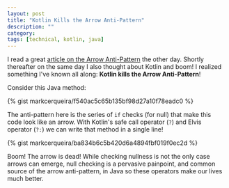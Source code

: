 ```yaml
---
layout: post
title: "Kotlin Kills the Arrow Anti-Pattern"
description: ""
category: 
tags: [technical, kotlin, java]
---
```


I read a great [article on the Arrow Anti-Pattern][1] the other day. Shortly thereafter on the same day I also thought about Kotlin and boom! I realized something I've known all along: **Kotlin kills the Arrow Anti-Pattern**!

Consider this Java method:

{% gist markcerqueira/f540ac5c65b135bf98d27a10f78eadc0 %}

The anti-pattern here is the series of ```if``` checks (for null) that make this code look like an arrow. With Kotlin's safe call operator (```?```) and Elvis operator (```?:```) we can write that method in a single line!

{% gist markcerqueira/ba834b6c5b420d6a4894fbf019f0ec2d %}

Boom! The arrow is dead! While checking nullness is not the only case arrows can emerge, null checking is a pervasive painpoint, and common source of the arrow anti-pattern, in Java so these operators make our lives much better. 

[1]: http://wiki.c2.com/?ArrowAntiPattern